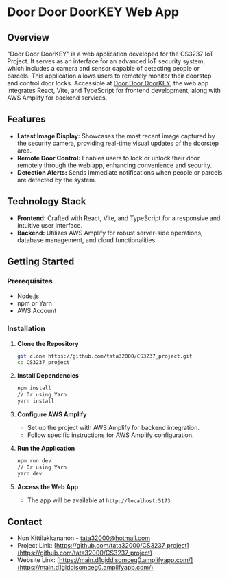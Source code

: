 # Door Door DoorKEY Web App

## Overview

"Door Door DoorKEY" is a web application developed for the CS3237 IoT Project. It serves as an interface for an advanced IoT security system, which includes a camera and sensor capable of detecting people or parcels. This application allows users to remotely monitor their doorstep and control door locks. Accessible at [Door Door DoorKEY](https://main.d1giddisomceg0.amplifyapp.com/), the web app integrates React, Vite, and TypeScript for frontend development, along with AWS Amplify for backend services.

## Features

- **Latest Image Display:** Showcases the most recent image captured by the security camera, providing real-time visual updates of the doorstep area.
- **Remote Door Control:** Enables users to lock or unlock their door remotely through the web app, enhancing convenience and security.
- **Detection Alerts:** Sends immediate notifications when people or parcels are detected by the system.

## Technology Stack

- **Frontend:** Crafted with React, Vite, and TypeScript for a responsive and intuitive user interface.
- **Backend:** Utilizes AWS Amplify for robust server-side operations, database management, and cloud functionalities.

## Getting Started

### Prerequisites

- Node.js
- npm or Yarn
- AWS Account

### Installation

1. **Clone the Repository**

   ```bash
   git clone https://github.com/tata32000/CS3237_project.git
   cd CS3237_project
   ```

2. **Install Dependencies**

   ```bash
   npm install
   // Or using Yarn
   yarn install
   ```

3. **Configure AWS Amplify**
   - Set up the project with AWS Amplify for backend integration.
   - Follow specific instructions for AWS Amplify configuration.

4. **Run the Application**

   ```bash
   npm run dev
   // Or using Yarn
   yarn dev
   ```

5. **Access the Web App**
   - The app will be available at `http://localhost:5173`.

## Contact

- Non Kittilakkananon - <tata32000@hotmail.com>
- Project Link: [https://github.com/tata32000/CS3237_project](https://github.com/tata32000/CS3237_project)
- Website Link: [https://main.d1giddisomceg0.amplifyapp.com/](https://main.d1giddisomceg0.amplifyapp.com/)
